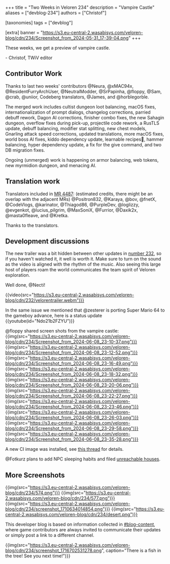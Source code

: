 +++
title = "Two Weeks in Veloren 234"
description = "Vampire Castle"
aliases = ["devblog-234"]
authors = ["Christof"]

[taxonomies]
tags = ["devblog"]

[extra]
banner = "https://s3.eu-central-2.wasabisys.com/veloren-blog/cdn/234/Screenshot_from_2024-05-31_17-39-04.png"
+++

These weeks, we get a preview of vampire castle.

\- Christof, TWiV editor

## Contributor Work

Thanks to last two weeks' contributors @Neura, @xMAC94x, @ResidentFurryArchUser, @NeutralModder,
@SrPapinha, @floppy, @Sam, @crab, @uniior, Codeberg translators, @James, and @horblegorble.

The merged work includes cultist dungeon loot balancing, macOS fixes,
internationalization of prompt dialogs, changelog corrections, parried debuff rework,
Dagon AI corrections, finisher combo fixes, the new Sahagin dungeon,
overflow fixes during pick-up, projectile code rework, a RusTLS update,
debuff balancing, modifier stat splitting, new chest models,
Gnarling attack speed corrections, updated translations, more macOS fixes,
world boss AI fixes, kiddo dependency update, learnable recipes📜, hammer balancing,
hyper dependency update, a fix for the give command, and two DB migration fixes.

Ongoing (unmerged) work is happening on armor balancing, web tokens, new myrmidion dungeon, and
menacing AI.

## Translation work

Translators included in [MR 4487](https://gitlab.com/veloren/veloren/-/merge_requests/4487):
(estimated credits, there might be an overlap with the adjacent MRs)
@Positron832, @Karaya, @bov, @fnetX, @CodeVlogs, @karinator, @Thiagod86,
@PurpleDev, @loglizzy, @evgenkot, @lucius_pilgrim, @MaxSoniX, @Furrior,
@Daxik2x, @masta0fleave, and @Kretka.

Thanks to the translators.

## Development discussions

The new trailer was a bit hidden between other updates in [number 232](https://veloren.net/blog/devblog-232/), so if you haven't
watched it, it well is worth it. Make sure to turn on the sound as the video
is aligned with the rhythm of the music. Also seeing this large host of
players roam the world communicates the team spirit of Veloren exploration.

Well done, @Necti!

{{video(src="https://s3.eu-central-2.wasabisys.com/veloren-blog/cdn/232/velorentrailer.webm")}}

In the same issue we mentioned that @zesterer is porting Super Mario 64 to the gameboy advance, here is a status update
{{youtube(id="Ndo21b2FZYU")}}

@floppy shared screen shots from the vampire castle:
{{img(src="https://s3.eu-central-2.wasabisys.com/veloren-blog/cdn/234/Screenshot_from_2024-06-08_23-10-37.png")}}
{{img(src="https://s3.eu-central-2.wasabisys.com/veloren-blog/cdn/234/Screenshot_from_2024-06-08_23-12-52.png")}}
{{img(src="https://s3.eu-central-2.wasabisys.com/veloren-blog/cdn/234/Screenshot_from_2024-06-08_23-16-49.png")}}
{{img(src="https://s3.eu-central-2.wasabisys.com/veloren-blog/cdn/234/Screenshot_from_2024-06-08_23-18-32.png")}}
{{img(src="https://s3.eu-central-2.wasabisys.com/veloren-blog/cdn/234/Screenshot_from_2024-06-08_23-20-06.png")}}
{{img(src="https://s3.eu-central-2.wasabisys.com/veloren-blog/cdn/234/Screenshot_from_2024-06-08_23-22-27.png")}}
{{img(src="https://s3.eu-central-2.wasabisys.com/veloren-blog/cdn/234/Screenshot_from_2024-06-08_23-23-46.png")}}
{{img(src="https://s3.eu-central-2.wasabisys.com/veloren-blog/cdn/234/Screenshot_from_2024-06-08_23-26-03.png")}}
{{img(src="https://s3.eu-central-2.wasabisys.com/veloren-blog/cdn/234/Screenshot_from_2024-06-08_23-29-58.png")}}
{{img(src="https://s3.eu-central-2.wasabisys.com/veloren-blog/cdn/234/Screenshot_from_2024-06-08_23-35-28.png")}}

A new CI image was installed, see [this thread](https://discord.com/channels/449602562165833758/449650240350453760/1245808946409902172) for details.

@Fotkurz plans to add NPC sleeping habits and filed [unreachable houses](https://gitlab.com/veloren/veloren/-/issues/1987).

## More Screenshots

{{img(src="https://s3.eu-central-2.wasabisys.com/veloren-blog/cdn/234/574.png")}}
{{img(src="https://s3.eu-central-2.wasabisys.com/veloren-blog/cdn/234/577.png")}}
{{img(src="https://s3.eu-central-2.wasabisys.com/veloren-blog/cdn/234/screenshot_1710634014854.png")}}
{{img(src="https://s3.eu-central-2.wasabisys.com/veloren-blog/cdn/234/desert.png")}}

This developer blog is based on information collected in [#blog-content](https://discord.com/channels/449602562165833758/597826574095613962),
where game contributors are always invited to communicate their updates
or simply post a link to a different channel.

{{img(src="https://s3.eu-central-2.wasabisys.com/veloren-blog/cdn/234/screenshot_1716702531278.png", caption="There is a fish in the tree! See you next time!")}}
